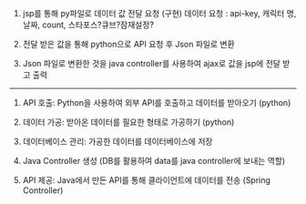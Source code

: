 1. jsp를 통해 py파일로 데이터 값 전달 요청 (구현)
데이터 요청 : api-key, 캐릭터 명, 날짜, count, 스타포스?큐브?잠재설정?

2. 전달 받은 값을 통해 python으로 API 요청 후 Json 파일로 변환

3. Json 파일로 변환한 것을 java controller를 사용하여 ajax로 값을 jsp에 전달 받고 출력

------------------------------------------------------------------------------------------

1. API 호출: Python을 사용하여 외부 API를 호출하고 데이터를 받아오기 (python)

2. 데이터 가공: 받아온 데이터를 필요한 형태로 가공하기 (python)

3. 데이터베이스 관리: 가공한 데이터를 데이터베이스에 저장

4. Java Controller 생성 (DB를 활용하여 data를 java controller에 보내는 역할)

5. API 제공: Java에서 만든 API를 통해 클라이언트에 데이터를 전송 (Spring Controller)
